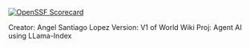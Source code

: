 [![OpenSSF Scorecard](https://api.securityscorecards.dev/projects/github.com/{assantiagolopez000}/{World_Wiki}/badge)](https://securityscorecards.dev/viewer/?uri=github.com/{assantiagolopez000}/{World_Wiki})

Creator: Angel Santiago Lopez
Version: V1 of World Wiki 
Proj: Agent AI using LLama-Index 
